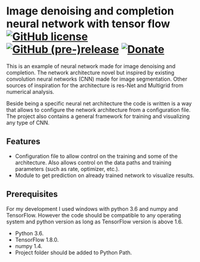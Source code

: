 # Image denoising and completion neural network with tensor flow [![GitHub license](https://img.shields.io/github/license/nea/MarkdownViewerPlusPlus.svg)](https://github.com/nea/MarkdownViewerPlusPlus/blob/master/LICENSE.md) [![GitHub (pre-)release](https://img.shields.io/badge/release-0.8.2-yellow.svg)](https://github.com/nea/MarkdownViewerPlusPlus/releases/tag/0.8.2) [![Donate](https://img.shields.io/badge/Donate-PayPal-green.svg)](https://www.paypal.me/insanitydesign)

This is an example of neural network made for image denoising and completion. 
The network architecture novel but inspired by existing convolution neural networks (CNN) made for image segmentation.
Other sources of inspiration for the architecture is res-Net and Multigrid from numerical analysis.

Beside being a specific neural net architecture the code is written is a way that allows to configure the network architecture from a configuration file.
The project also contains a general framework for training and visualizing any type of CNN. 

## Features
* Configuration file to allow control on the training and some of the architecture. 
Also allows control on the data paths and training parameters (such as rate, optimizer, etc.).
* Module to get prediction on already trained network to visualize results.

## Prerequisites
For my development I used windows with python 3.6 and numpy and TensorFlow. 
However the code should be compatible to any operating system and python version as long as TensorFlow version is above 1.6.
* Python 3.6.
* TensorFlow 1.8.0.
* numpy 1.4.
* Project folder should be added to Python Path.